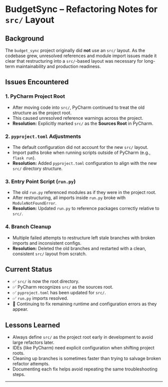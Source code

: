 # BudgetSync – Refactoring Notes for `src/` Layout

## Background
The `budget_sync` project originally did **not** use an `src/` layout. As the codebase grew, unresolved references and module import issues made it clear that restructuring into a `src/`-based layout was necessary for long-term maintainability and production readiness.

## Issues Encountered

### 1. PyCharm Project Root
- After moving code into `src/`, PyCharm continued to treat the old structure as the project root.
- This caused unresolved reference warnings across the project.
- **Resolution:** Explicitly marked `src/` as the **Sources Root** in PyCharm.

### 2. `pyproject.toml` Adjustments
- The default configuration did not account for the new `src/` layout.
- Import paths broke when running scripts outside of PyCharm (e.g., `flask run`).
- **Resolution:** Added `pyproject.toml` configuration to align with the new `src/` directory structure.

### 3. Entry Point Script (`run.py`)
- The old `run.py` referenced modules as if they were in the project root.
- After restructuring, all imports inside `run.py` broke with `ModuleNotFoundError`.
- **Resolution:** Updated `run.py` to reference packages correctly relative to `src/`.

### 4. Branch Cleanup
- Multiple failed attempts to restructure left stale branches with broken imports and inconsistent configs.
- **Resolution:** Deleted the old branches and restarted with a clean, consistent `src/` layout from scratch.

## Current Status
- ✅ `src/` is now the root directory.
- ✅ PyCharm recognizes `src/` as the sources root.
- ✅ `pyproject.toml` has been updated for `src/`.
- ✅ `run.py` imports resolved.
- 🔄 Continuing to fix remaining runtime and configuration errors as they appear.

## Lessons Learned
- Always define `src/` as the project root early in development to avoid large refactors later.
- IDEs (like PyCharm) need explicit configuration when shifting project roots.
- Cleaning up branches is sometimes faster than trying to salvage broken refactor attempts.
- Documenting each fix helps avoid repeating the same troubleshooting steps.

---
